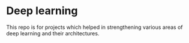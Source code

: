# Deep learning
This repo is for projects which helped in strengthening various areas of deep learning and their architectures. 
